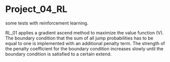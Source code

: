 # Project_04_RL
some tests with reinforcement learning.

RL_01 applies a gradient ascend method to maximize the value function (V). The boundary condition that the sum
of all jump probabilities has to be equal to one is implemented with an additional penalty term.
The strength of the penalty coefficient for the boundary condition increases slowly until the boundary condition is satisfied to a certain extend.
